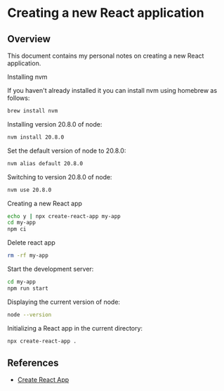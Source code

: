 # Creating a new React application

## Overview

This document contains my personal notes on creating a new React application.

Installing nvm

If you haven't already installed it you can install nvm using homebrew as follows:

```sh
brew install nvm
```


Installing version 20.8.0 of node:

```sh
nvm install 20.8.0
```

Set the default version of node to 20.8.0:

```sh
nvm alias default 20.8.0
```

Switching to version 20.8.0 of node:

```sh
nvm use 20.8.0
```

Creating a new React app

```sh
echo y | npx create-react-app my-app
cd my-app
npm ci
```

Delete react app

```sh
rm -rf my-app
```

Start the development server:

```sh
cd my-app
npm run start
```

Displaying the current version of node:

```sh
node --version
```

Initializing a React app in the current directory:

```sh
npx create-react-app .
```

## References

- [Create React App](https://create-react-app.dev/docs/getting-started/)